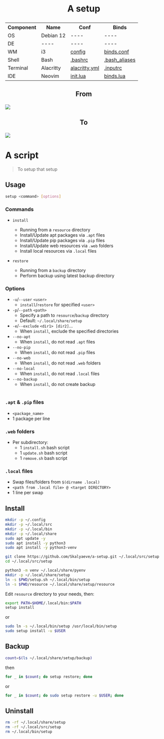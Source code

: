 # <p align="center">A setup</p>

<table align="center">
  <tr>
    <th>Component</th>
    <th>Name</th>
    <th>Conf</th>
    <th>Binds</th>
  </tr>
  <tr>
    <td>OS</td>
    <td>Debian 12</td>
    <td>----</td>
    <td>----</td>
  </tr>
  <tr>
    <td>DE</td>
    <td>----</td>
    <td>----</td>
    <td>----</td>
  </tr>
  <tr>
    <td>WM</td>
    <td>i3</td>
    <td><a href="https://github.com/Skalyaeve/a-setup/blob/main/resource/gui/i3/config">config</a></td>
    <td><a href="https://github.com/Skalyaeve/a-setup/blob/main/resource/gui/i3/binds.conf">binds.conf</a></td>
  </tr>
  <tr>
    <td>Shell</td>
    <td>Bash</td>
    <td><a href="https://github.com/Skalyaeve/a-setup/blob/main/resource/terminal/bash/.bashrc">.bashrc</a></td>
    <td><a href="https://github.com/Skalyaeve/a-setup/blob/main/resource/terminal/bash/.bash_aliases">.bash_aliases</a></td>
  </tr>
  <tr>
    <td>Terminal</td>
    <td>Alacritty</td>
    <td><a href="https://github.com/Skalyaeve/a-setup/blob/main/resource/terminal/alacritty/alacritty.yml">alacritty.yml</a></td>
    <td><a href="https://github.com/Skalyaeve/a-setup/blob/main/resource/terminal/bash/.inputrc">.inputrc</a></td>
  </tr>
  <tr>
    <td>IDE</td>
    <td>Neovim</td>
    <td><a href="https://github.com/Skalyaeve/a-setup/blob/main/resource/ide/nvim/init.lua">init.lua</a></td>
    <td><a href="https://github.com/Skalyaeve/a-setup/blob/main/resource/ide/nvim/lua/binds.lua">binds.lua</a></td>
  </tr>
</table>

## <p align="center">From</p>
<img align="center" src="https://github.com/Skalyaeve/images-1/blob/main/screenshot/setup-from.png?raw=true"></img>

## <p align="center">To</p>
<img align="center" src="https://github.com/Skalyaeve/images-1/blob/main/screenshot/setup-to.png?raw=true"></img>

# A script
> To setup that setup

## Usage
```sh
setup <command> [options]
```

### Commands
- `install`
    * Running from a `resource` directory
    * Install/Update apt packages via `.apt` files
    * Install/Update pip packages via `.pip` files
    * Install/Update web resources via `.web` folders
    * Install local resources via `.local` files

- `restore`
    * Running from a `backup` directory
    * Perform backup using latest backup directory

### Options
- `-u`/`--user` `<user>`
    * `install`/`restore` for specified `<user>`
- `-p`/`--path` `<path>`
    * Specify a path to `resource`/`backup` directory
    * Default: `~/.local/share/setup`
- `-e`/`--exclude` `<dir1> [dir2]`...
    * When `install`, exclude the specified directories
- `--no-apt`
    * When `install`, do not read `.apt` files
- `--no-pip`
    * When `install`, do not read `.pip` files
- `--no-web`
    * When `install`, do not read `.web` folders
- `--no-local`
    * When `install`, do not read `.local` files
- `--no-backup`
    * When `install`, do not create backup

#

### `.apt` & `.pip` files
- `<package_name>`
- 1 package per line

### `.web` folders
- Per subdirectory:
    * 1 `install.sh` bash script
    * 1 `update.sh` bash script
    * 1 `remove.sh` bash script

### `.local` files
- Swap files/folders from `$(dirname .local)`
- `<path from .local file> @ <target DIRECTORY>`
- 1 line per swap

## Install
```sh
mkdir -p ~/.config
mkdir -p ~/.local/src
mkdir -p ~/.local/bin
mkdir -p ~/.local/share
sudo apt update -y
sudo apt install -y python3
sudo apt install -y python3-venv
```
```sh
git clone https://github.com/Skalyaeve/a-setup.git ~/.local/src/setup
cd ~/.local/src/setup
```
```sh
python3 -m venv ~/.local/share/pyenv
mkdir -p ~/.local/share/setup
ln -s $PWD/setup.sh ~/.local/bin/setup
ln -s $PWD/resource ~/.local/share/setup/resource
```
Edit `resource` directory to your needs, then:
```sh
export PATH=$HOME/.local/bin:$PATH
setup install
```
or
```sh
sudo ln -s ~/.local/bin/setup /usr/local/bin/setup
sudo setup install -u $USER
```

## Backup
```sh
count=$(ls ~/.local/share/setup/backup)
```
then
```sh
for _ in $count; do setup restore; done
```
or
```sh
for _ in $count; do sudo setup restore -u $USER; done
```

## Uninstall
```sh
rm -rf ~/.local/share/setup
rm -rf ~/.local/src/setup
rm ~/.local/bin/setup
```
